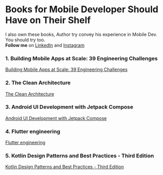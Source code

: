 # Books for Mobile Developer Should Have on Their Shelf

I also own these books, Author try convey his experience in Mobile Dev. </br>
You should try too.</br>
**Follow me** on [LinkedIn](https://linktr.ee/theshivamlko) and [Instagram](https://www.instagram.com/navokitech)

### 1. Building Mobile Apps at Scale: 39 Engineering Challenges
<a href="https://amzn.to/48GvC5C" target="_blank">Building Mobile Apps at Scale: 39 Engineering Challenges</a>

### 2. The Clean Architecture
<a href="https://amzn.to/3YKN0lc" target="_blank">The Clean Architecture</a>

### 3. Android UI Development with Jetpack Compose
<a href="https://amzn.to/3O3uHCM" target="_blank">Android UI Development with Jetpack Compose</a>

### 4. Flutter engineering
<a href="https://www.flutterengineering.io" target="_blank">Flutter engineering</a>

### 5. Kotlin Design Patterns and Best Practices - Third Edition
<a href="https://amzn.to/3Czx6mg" target="_blank">Kotlin Design Patterns and Best Practices - Third Edition</a>
















